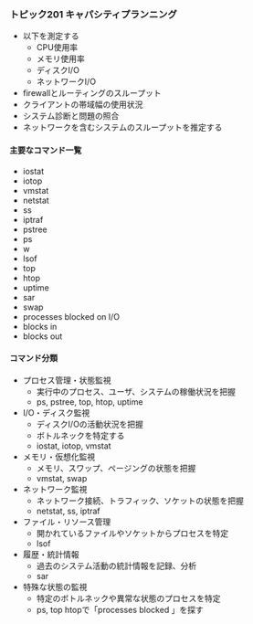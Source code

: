 ### トピック201 キャパシティプランニング
- 以下を測定する
  - CPU使用率
  - メモリ使用率
  - ディスクI/O
  - ネットワークI/O
- firewallとルーティングのスループット
- クライアントの帯域幅の使用状況
- システム診断と問題の照合
- ネットワークを含むシステムのスループットを推定する
#### 主要なコマンド一覧
- iostat
- iotop
- vmstat
- netstat
- ss
- iptraf
- pstree
- ps
- w
- lsof
- top
- htop
- uptime
- sar
- swap
- processes blocked on I/O
- blocks in
- blocks out

#### コマンド分類
- プロセス管理・状態監視
  - 実行中のプロセス、ユーザ、システムの稼働状況を把握
  - ps, pstree, top, htop, uptime
- I/O・ディスク監視
  - ディスクI/Oの活動状況を把握
  - ボトルネックを特定する
  - iostat, iotop, vmstat
- メモリ・仮想化監視
  - メモリ、スワップ、ページングの状態を把握
  - vmstat, swap
- ネットワーク監視
  - ネットワーク接続、トラフィック、ソケットの状態を把握
  - netstat, ss, iptraf
- ファイル・リソース管理
  - 開かれているファイルやソケットからプロセスを特定
  - lsof
- 履歴・統計情報
  - 過去のシステム活動の統計情報を記録、分析
  - sar
- 特殊な状態の監視
  - 特定のボトルネックや異常な状態のプロセスを特定
  - ps, top htopで「processes blocked 」を探す